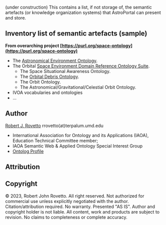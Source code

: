 (under construction) 
This contains a list, if not storage of, the semantic artefacts (or knowledge organization systems) that AstroPortal can present and store.

## Inventory list of semantic artefacts (sample)

**From overarching project [https://purl.org/space-ontology](https://purl.org/space-ontology)**
- The [Astronomical Environment Ontology](https://github.com/rrovetto/Astronomical-Environment-Ontology). 
- The Orbital [Space Environment Domain Reference Ontology Suite](https://github.com/rrovetto/Orbital-Space-Ontology-Project).
  - The Space Situational Awareness Ontology.
  - The [Orbital Debris Ontology](https://github.com/rrovetto/The-Orbital-Debris-Ontology). 
  - The Orbit Ontology.
  - The Astronomical/Gravitational/Celestial Orbit Ontology.
- IVOA vocabularies and ontologies
- ...
 
## Author
[Robert J. Rovetto](https://orcid.org/0000-0003-3835-7817)
rrovetto(at)terpalum.umd.edu
* International Association for Ontology and its Applications (IAOA), Education Technical Committee member; 
* IAOA Semantic Web & Applied Ontology Special Interest Group
* [Ontolog Profile](https://ontologforum.org/index.php/RobertRovetto)

## Attribution

## Copyright
© 2023, Robert John Rovetto. All right reserved.
Not authorized for commercial use unless explicitly negotiated with the author. Citation/attribution required.
No warranty. Presented "AS IS". Author and copyright holder is not liable. All content, work and products are subject to revision. No claims to completeness or complete accuracy.
